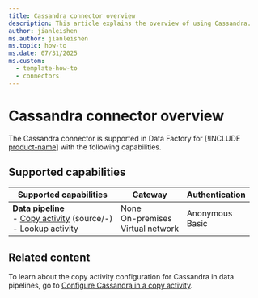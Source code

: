 ```yaml
---
title: Cassandra connector overview
description: This article explains the overview of using Cassandra.
author: jianleishen
ms.author: jianleishen
ms.topic: how-to
ms.date: 07/31/2025
ms.custom:
  - template-how-to
  - connectors
---
```


# Cassandra connector overview

The Cassandra connector is supported in Data Factory for [!INCLUDE [product-name](../includes/product-name.md)] with the following capabilities.

## Supported capabilities

| Supported capabilities                                                                 | Gateway                        | Authentication                                                                                                 |
|----------------------------------------------------------------------------------------|--------------------------------|----------------------------------------------------------------------------------------------------------------|
| **Data pipeline** <br>- [Copy activity](connector-cassandra-copy-activity.md) (source/-)<br>- Lookup activity | None<br>On-premises <br>Virtual network | Anonymous<br> Basic |

## Related content

To learn about the copy activity configuration for Cassandra in data pipelines, go to [Configure Cassandra in a copy activity](connector-cassandra-copy-activity.md).
